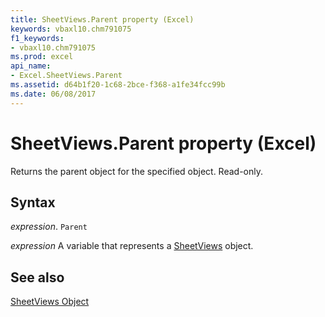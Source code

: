 ```yaml
---
title: SheetViews.Parent property (Excel)
keywords: vbaxl10.chm791075
f1_keywords:
- vbaxl10.chm791075
ms.prod: excel
api_name:
- Excel.SheetViews.Parent
ms.assetid: d64b1f20-1c68-2bce-f368-a1fe34fcc99b
ms.date: 06/08/2017
---
```



# SheetViews.Parent property (Excel)

Returns the parent object for the specified object. Read-only.


## Syntax

 _expression_. `Parent`

 _expression_ A variable that represents a [SheetViews](./Excel.SheetViews.md) object.


## See also


[SheetViews Object](Excel.SheetViews.md)

